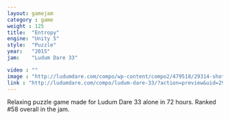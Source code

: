 ```yaml
---
layout: gamejam
category : game
weight : 125
title:  "Entropy"
engine: "Unity 5"
style:  "Puzzle"
year:   "2015"
jam:    "Ludum Dare 33"

video : ""
image : "http://ludumdare.com/compo/wp-content/compo2/479518/29314-shot0-1440440721.png"
link : "http://ludumdare.com/compo/ludum-dare-33/?action=preview&uid=29314"
---
```

Relaxing puzzle game made for Ludum Dare 33 alone in 72 hours.
Ranked #58 overall in the jam.